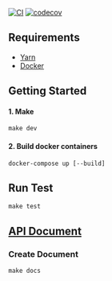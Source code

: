 [![CI](https://github.com/ridi/kcp-http-proxy/workflows/CI/badge.svg?branch=master)](https://github.com/ridi/kcp-http-proxy/actions?query=workflow%3ACI+branch%3Amaster) [![codecov](https://codecov.io/gh/ridi/kcp-http-proxy/branch/master/graph/badge.svg)](https://codecov.io/gh/ridi/kcp-http-proxy)

## Requirements
- [Yarn](https://yarnpkg.com/en/docs/install#mac-stable)
- [Docker](https://store.docker.com/editions/community/docker-ce-desktop-mac)

## Getting Started
#### 1. Make
```shell
make dev
```

#### 2. Build docker containers
```shell
docker-compose up [--build] 
```

## Run Test
```shell
make test
```

## [API Document](https://ridi.github.io/kcp-http-proxy/)

### Create Document
```shell
make docs
```
